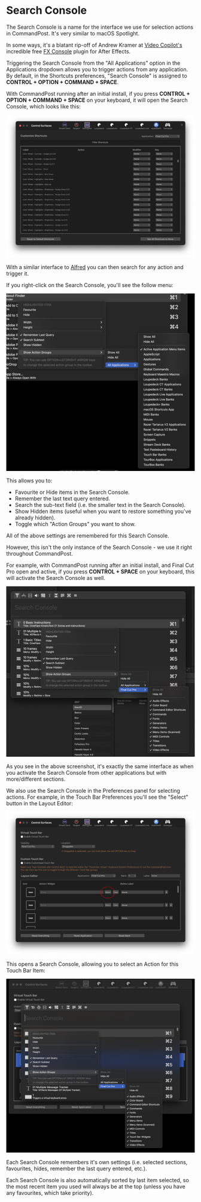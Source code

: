 # Search Console

The Search Console is a name for the interface we use for selection actions in CommandPost. It's very similar to macOS Spotlight.

In some ways, it's a blatant rip-off of Andrew Kramer at [Video Copilot's](http://www.videocopilot.net/) incredible free [FX Console](http://www.videocopilot.net/blog/2016/10/new-workflow-plug-in-fx-console-is-now-available/) plugin for After Effects.

Triggering the Search Console from the "All Applications" option in the Applications dropdown allows you to trigger actions from any application. By default, in the Shortcuts preferences, "Search Console" is assigned to **CONTROL + OPTION + COMMAND + SPACE**.

With CommandPost running after an initial install, if you press **CONTROL + OPTION + COMMAND + SPACE** on your keyboard, it will open the Search Console, which looks like this:

![](/static/global-console.png)

With a similar interface to [Alfred](https://www.alfredapp.com) you can then search for any action and trigger it.

If you right-click on the Search Console, you'll see the follow menu:

![](/static/global-console-context.png)

This allows you to:

- Favourite or Hide items in the Search Console.
- Remember the last text query entered.
- Search the sub-text field (i.e. the smaller text in the Search Console).
- Show Hidden items (useful when you want to restore something you've already hidden).
- Toggle which "Action Groups" you want to show.

All of the above settings are remembered for this Search Console.

However, this isn't the only instance of the Search Console - we use it right throughout CommandPost.

For example, with CommandPost running after an initial install, and Final Cut Pro open and active, if you press **CONTROL + SPACE** on your keyboard, this will activate the Search Console as well.

![](/static/fcpx-console.png)

As you see in the above screenshot, it's exactly the same interface as when you activate the Search Console from other applications but with more/different sections.

We also use the Search Console in the Preferences panel for selecting actions. For example, in the Touch Bar Preferences you'll see the "Select" button in the Layout Editor:

![](/static/action-button.png)

This opens a Search Console, allowing you to select an Action for this Touch Bar Item:

![](/static/touch-bar-console.png)

Each Search Console remembers it's own settings (i.e. selected sections, favourites, hides, remember the last query entered, etc.).

Each Search Console is also automatically sorted by last item selected, so the most recent item you used will always be at the top (unless you have any favourites, which take priority).